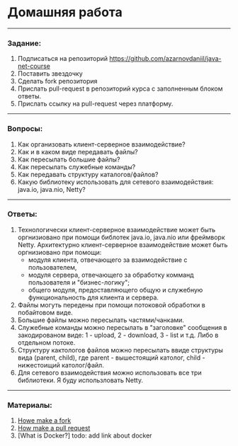 # Домашняя работа

---

### Задание:

1. Подписаться на репозиторий https://github.com/azarnovdaniil/java-net-course
2. Поставить звездочку 
3. Сделать fork репозитория
4. Прислать pull-request в репозиторий курса с заполненным блоком ответы.
5. Прислать ссылку на pull-request через платформу.

---

### Вопросы:

1. Как организовать клиент-серверное взаимодействие?
2. Как и в каком виде передавать файлы?
3. Как пересылать большие файлы?
4. Как пересылать служебные команды?
5. Как передавать структуру каталогов/файлов?
6. Какую библиотеку использовать для сетевого взаимодействия: java.io, java.nio, Netty?

---

### Ответы:

1. Технологически клиент-серверное взаимодействие может быть оргнизиовано при помощи библотек java.io, java.nio или фреймворк Netty.
Архитектурно клиент-серверное взаимодействие может быть оргнизиовано при помощи:
    - модуля клиента, отвечающего за взаимодействие с пользователем,
    - модуля сервера, отвечающего за обработку комманд пользователя и "бизнес-логику";
    - общего модуля, предоставляющего общую и служебную функциональность для клиента и сервера. 
2. Файлы могуть передены при помощи потоковой обработки в побайтовом виде.
3. Большие файлы можно пересылать частями/чанками.
4. Служебные команды можно пересылать в "заголовке" сообщения в закодированом виде: 1 - upload, 2 - download, 3 - list и т.д. Либо в отдельном потоке.
5. Структуру кактологов файлов можно пересылать ввиде структуры вида (parent, child), где parent - вышестоящий католог, child - нижестоищий католог/файл.
6. Для сетевого взаимодействия можно использовать все три библиотеки. Я буду использловать Netty.

---

### Материалы:

1. [Howe make a fork](https://docs.github.com/en/github/getting-started-with-github/fork-a-repo)
2. [How make a pull request](https://docs.github.com/en/github/collaborating-with-issues-and-pull-requests/creating-a-pull-request)
3. [What is Docker?] todo: add link about docker
